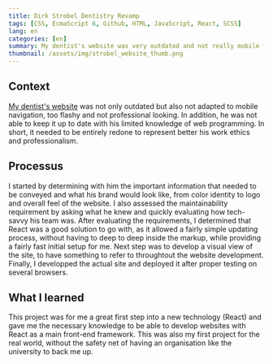 ```yaml
---
title: Dirk Strobel Dentistry Revamp
tags: [CSS, EcmaScript 6, Github, HTML, JavaScript, React, SCSS]
lang: en
categories: [en]
summary: My dentist's website was very outdated and not really mobile friendly. I worked with him for a few months to determine what his website needed to convey, improve the color identity, and completely revamp it.
thumbnail: /assets/img/strobel_website_thumb.png
---
```

## Context

[My dentist's website][1] was not only outdated but also not adapted to mobile navigation, too flashy and not professional looking. In addition, he was not able to keep it up to date with his limited knowledge of web programming. In short, it needed to be entirely redone to represent better his work ethics and professionalism.

[1]: https://www.rexburgidahodentist.com "Dirk Strobel Dentistry"

## Processus

I started by determining with him the important information that needed to be conveyed and what his brand would look like, from color identity to logo and overall feel of the website. I also assessed the maintainability requirement by asking what he knew and quickly evaluating how tech-savvy his team was.
After evaluating the requirements, I determined that React was a good solution to go with, as it allowed a fairly simple updating process, without having to deep to deep inside the markup, while providing a fairly fast initial setup for me.
Next step was to develop a visual view of the site, to have something to refer to throughtout the website development.
Finally, I developped the actual site and deployed it after proper testing on several browsers. 

## What I learned

This project was for me a great first step into a new technology (React) and gave me the necessary knowledge to be able to develop websites with React as a main front-end framework. This was also my first project for the real world, without the safety net of having an organisation like the university to back me up.
